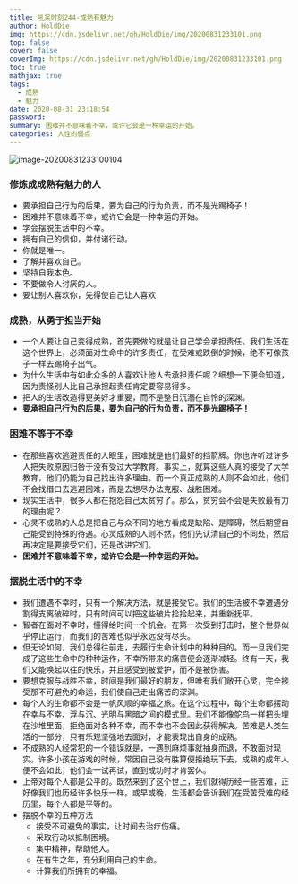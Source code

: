 ```yaml
---
title: 吼呆时刻244-成熟有魅力
author: HoldDie
img: https://cdn.jsdelivr.net/gh/HoldDie/img/20200831233101.png
top: false
cover: false
coverImg: https://cdn.jsdelivr.net/gh/HoldDie/img/20200831233101.png
toc: true
mathjax: true
tags:
  - 成熟
  - 魅力
date: 2020-08-31 23:18:54
password:
summary: 困难并不意味着不幸，或许它会是一种幸运的开始。
categories: 人性的弱点
---
```


![image-20200831233100104](https://cdn.jsdelivr.net/gh/HoldDie/img/20200831233101.png)

### **修炼成成熟有魅力的人**

- 要承担自己行为的后果，要为自己的行为负责，而不是光踢椅子！
- 困难并不意味着不幸，或许它会是一种幸运的开始。
- 学会摆脱生活中的不幸。
- 拥有自己的信仰，并付诸行动。
- 你就是唯一。
- 了解并喜欢自己。
- 坚持自我本色。
- 不要做令人讨厌的人。
- 要让别人喜欢你，先得使自己让人喜欢



### **成熟，从勇于担当开始**

- 一个人要让自己变得成熟，首先要做的就是让自己学会承担责任。我们生活在这个世界上，必须面对生命中的许多责任，在受难或跌倒的时候，绝不可像孩子一样去踢椅子出气。
- 为什么生活中有如此众多的人喜欢让他人去承担责任呢？细想一下便会知道，因为责怪别人比自己承担起责任肯定要容易得多。
- 把人的生活改造得更美好才重要，而不是整日沉溺在自怜的深渊。
- **要承担自己行为的后果，要为自己的行为负责，而不是光踢椅子！**



### **困难不等于不幸**

- 在那些喜欢逃避责任的人眼里，困难就是他们最好的挡箭牌。你也许听过许多人把失败原因归咎于没有受过大学教育。事实上，就算这些人真的接受了大学教育，他们仍能为自己找出许多理由。而一个真正成熟的人则不会如此，他们不会找借口去逃避困难，而是去想尽办法克服、战胜困难。
- 现实生活中，很多人都在抱怨自己太贫穷了。那么，贫穷会不会是失败最有力的理由呢？
- 心灵不成熟的人总是把自己与众不同的地方看成是缺陷、是障碍，然后期望自己能受到特殊的待遇。心灵成熟的人则不然，他们先认清自己的不同处，然后再决定是要接受它们，还是改进它们。
- **困难并不意味着不幸，或许它会是一种幸运的开始。**



### **摆脱生活中的不幸**

- 我们遭遇不幸时，只有一个解决方法，就是接受它。我们的生活被不幸遭遇分割得支离破碎时，只有时间可以把这些破片捡拾起来，并重新抚平。
- 智者在面对不幸时，懂得给时间一个机会。在第一次受到打击时，整个世界似乎停止运行，而我们的苦难也似乎永远没有尽头。
- 但无论如何，我们总得往前走，去履行生命计划中的种种目的。而一旦我们完成了这些生命中的种种运作，不幸所带来的痛苦便会逐渐减轻。终有一天，我们又能唤起以往的快乐，并且感受到被爱护，而不是被伤害。
- 要想克服与战胜不幸，时间是我们最好的朋友，但唯有我们敞开心灵，完全接受那不可避免的命运，我们使自己走出痛苦的深渊。
- 每个人的生命都不会是一帆风顺的幸福之旅。在这个过程中，每个生命都摆动在幸与不幸、浮与沉、光明与黑暗之间的模式里。我们不能像鸵鸟一样把头埋在沙堆里面，拒绝面对各种不幸，而不幸也不会因此获得解决。苦难是人类生活的一部分，只有乐观坚强地去面对，才能表现出自身的成熟。
- 不成熟的人经常犯的一个错误就是，一遇到麻烦事就抽身而退，不敢面对现实。许多小孩在游戏的时候，常因自己没有胜算便拒绝玩下去，成熟的成年人便不会如此，他们会一试再试，直到成功时才肯罢休。
- 上帝对每个人都是公平的。既然来到了这个世上，我们就得历经一些苦难，正好像我们也历经许多快乐一样。或早或晚，生活都会告诉我们在受苦受难的经历里，每个人都是平等的。
- 摆脱不幸的五种方法
  - 接受不可避免的事实，让时间去治疗伤痛。
  - 采取行动以抵制困境。
  - 集中精神，帮助他人。
  - 在有生之年，充分利用自己的生命。
  - 计算我们所拥有的幸福。